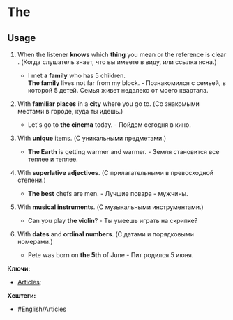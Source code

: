 
# The

## Usage

1) When the listener **knows** which **thing** you mean or the reference is clear. (Когда слушатель знает, что вы имеете в виду, или ссылка ясна.)
	- I met **a family** who has 5 children. **The family** lives not far from my block. - Познакомился с семьей, в которой 5 детей. Семья живет недалеко от моего квартала.

2) With **familiar places** in a **city** where you go to. (Со знакомыми местами в городе, куда ты идешь.)
	- Let's go to **the cinema** today. - Пойдем сегодня в кино.

3) With **unique** items. (С уникальными предметами.)
	- **The Earth** is getting warmer and warmer. - Земля становится все теплее и теплее.

4) With **superlative adjectives**. (С прилагательными в превосходной степени.)
	- **The best** chefs are men. - Лучшие повара - мужчины.

5) With **musical instruments**. (С музыкальными инструментами.)
	- Can you play **the violin**? - Ты умеешь играть на скрипке?

6) With **dates** and **ordinal numbers**. (С датами и порядковыми номерами.)
	- Pete was born on **the 5th** of June - Пит родился 5 июня.

**Ключи:**
- [Articles](Articles);

**Хештеги:**
- #English/Articles